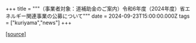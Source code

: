 +++
title = """（事業者対象：道補助金のご案内）令和6年度（2024年度）省エネルギー関連事業の公募について"""
date = 2024-09-23T15:00:00.000Z
tags = ["kuriyama","news"]
+++


[[source]](https://www.town.kuriyama.hokkaido.jp/site/-/27194.html)

